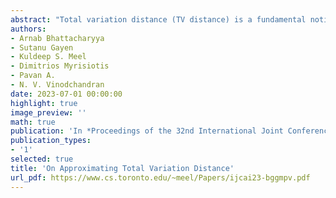 ```yaml
---
abstract: "Total variation distance (TV distance) is a fundamental notion of distance between probability distributions. In this work, we introduce and study the problem of computing the TV distance of two product distributions over the domain 0,1^n. In particular, we establish the following results.1. The problem of exactly computing the TV distance of two product distributions is #P-complete. This is in stark contrast with other distance measures such as KL, Chi-square, and Hellinger which tensorize over the marginals leading to efficient algorithms.2. There is a fully polynomial-time deterministic approximation scheme (FPTAS) for computing the TV distance of two product distributions P and Q where Q is the uniform distribution. This result is extended to the case where Q has a constant number of distinct marginals. In contrast, we show that when P and Q are Bayes net distributions the relative approximation of their TV distance is NP-hard."
authors:
- Arnab Bhattacharyya
- Sutanu Gayen
- Kuldeep S. Meel
- Dimitrios Myrisiotis
- Pavan A.
- N. V. Vinodchandran
date: 2023-07-01 00:00:00
highlight: true
image_preview: ''
math: true
publication: 'In *Proceedings of the 32nd International Joint Conference on Artificial Intelligence (IJCAI23)*'
publication_types:
- '1'
selected: true
title: 'On Approximating Total Variation Distance'
url_pdf: https://www.cs.toronto.edu/~meel/Papers/ijcai23-bggmpv.pdf
---
```


